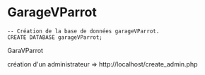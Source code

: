 # GarageVParrot

    -- Création de la base de données garageVParrot.
    CREATE DATABASE garageVParrot;
GaraVParrot


création d'un administrateur => http://localhost/create_admin.php
